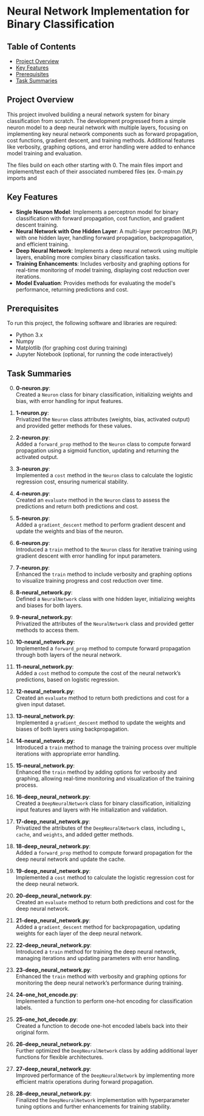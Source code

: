 # Neural Network Implementation for Binary Classification

## Table of Contents
- [Project Overview](#project-overview)
- [Key Features](#key-features)
- [Prerequisites](#prerequisites)
- [Task Summaries](#task-summaries)

## Project Overview

This project involved building a neural network system for binary classification from scratch. The development progressed from a simple neuron model to a deep neural network with multiple layers, focusing on implementing key neural network components such as forward propagation, cost functions, gradient descent, and training methods. Additional features like verbosity, graphing options, and error handling were added to enhance model training and evaluation.

The files build on each other starting with 0. The main files import and implement/test each of their associated numbered files (ex. 0-main.py imports and 

## Key Features

- **Single Neuron Model**: Implements a perceptron model for binary classification with forward propagation, cost function, and gradient descent training.
- **Neural Network with One Hidden Layer**: A multi-layer perceptron (MLP) with one hidden layer, handling forward propagation, backpropagation, and efficient training.
- **Deep Neural Network**: Implements a deep neural network using multiple layers, enabling more complex binary classification tasks.
- **Training Enhancements**: Includes verbosity and graphing options for real-time monitoring of model training, displaying cost reduction over iterations.
- **Model Evaluation**: Provides methods for evaluating the model's performance, returning predictions and cost.

## Prerequisites

To run this project, the following software and libraries are required:

- Python 3.x
- Numpy
- Matplotlib (for graphing cost during training)
- Jupyter Notebook (optional, for running the code interactively)

## Task Summaries

0. **0-neuron.py**:  
   Created a `Neuron` class for binary classification, initializing weights and bias, with error handling for input features.

1. **1-neuron.py**:  
   Privatized the `Neuron` class attributes (weights, bias, activated output) and provided getter methods for these values.

2. **2-neuron.py**:  
   Added a `forward_prop` method to the `Neuron` class to compute forward propagation using a sigmoid function, updating and returning the activated output.

3. **3-neuron.py**:  
   Implemented a `cost` method in the `Neuron` class to calculate the logistic regression cost, ensuring numerical stability.

4. **4-neuron.py**:  
   Created an `evaluate` method in the `Neuron` class to assess the predictions and return both predictions and cost.

5. **5-neuron.py**:  
   Added a `gradient_descent` method to perform gradient descent and update the weights and bias of the neuron.

6. **6-neuron.py**:  
   Introduced a `train` method to the `Neuron` class for iterative training using gradient descent with error handling for input parameters.

7. **7-neuron.py**:  
   Enhanced the `train` method to include verbosity and graphing options to visualize training progress and cost reduction over time.

8. **8-neural_network.py**:  
   Defined a `NeuralNetwork` class with one hidden layer, initializing weights and biases for both layers.

9. **9-neural_network.py**:  
   Privatized the attributes of the `NeuralNetwork` class and provided getter methods to access them.

10. **10-neural_network.py**:  
    Implemented a `forward_prop` method to compute forward propagation through both layers of the neural network.

11. **11-neural_network.py**:  
    Added a `cost` method to compute the cost of the neural network’s predictions, based on logistic regression.

12. **12-neural_network.py**:  
    Created an `evaluate` method to return both predictions and cost for a given input dataset.

13. **13-neural_network.py**:  
    Implemented a `gradient_descent` method to update the weights and biases of both layers using backpropagation.

14. **14-neural_network.py**:  
    Introduced a `train` method to manage the training process over multiple iterations with appropriate error handling.

15. **15-neural_network.py**:  
    Enhanced the `train` method by adding options for verbosity and graphing, allowing real-time monitoring and visualization of the training process.

16. **16-deep_neural_network.py**:  
    Created a `DeepNeuralNetwork` class for binary classification, initializing input features and layers with He initialization and validation.

17. **17-deep_neural_network.py**:  
    Privatized the attributes of the `DeepNeuralNetwork` class, including `L`, `cache`, and `weights`, and added getter methods.

18. **18-deep_neural_network.py**:  
    Added a `forward_prop` method to compute forward propagation for the deep neural network and update the cache.

19. **19-deep_neural_network.py**:  
    Implemented a `cost` method to calculate the logistic regression cost for the deep neural network.

20. **20-deep_neural_network.py**:  
    Created an `evaluate` method to return both predictions and cost for the deep neural network.

21. **21-deep_neural_network.py**:  
    Added a `gradient_descent` method for backpropagation, updating weights for each layer of the deep neural network.

22. **22-deep_neural_network.py**:  
    Introduced a `train` method for training the deep neural network, managing iterations and updating parameters with error handling.

23. **23-deep_neural_network.py**:  
    Enhanced the `train` method with verbosity and graphing options for monitoring the deep neural network’s performance during training.

24. **24-one_hot_encode.py**:  
    Implemented a function to perform one-hot encoding for classification labels.

25. **25-one_hot_decode.py**:  
    Created a function to decode one-hot encoded labels back into their original form.

26. **26-deep_neural_network.py**:  
    Further optimized the `DeepNeuralNetwork` class by adding additional layer functions for flexible architectures.

27. **27-deep_neural_network.py**:  
    Improved performance of the `DeepNeuralNetwork` by implementing more efficient matrix operations during forward propagation.

28. **28-deep_neural_network.py**:  
    Finalized the `DeepNeuralNetwork` implementation with hyperparameter tuning options and further enhancements for training stability.

